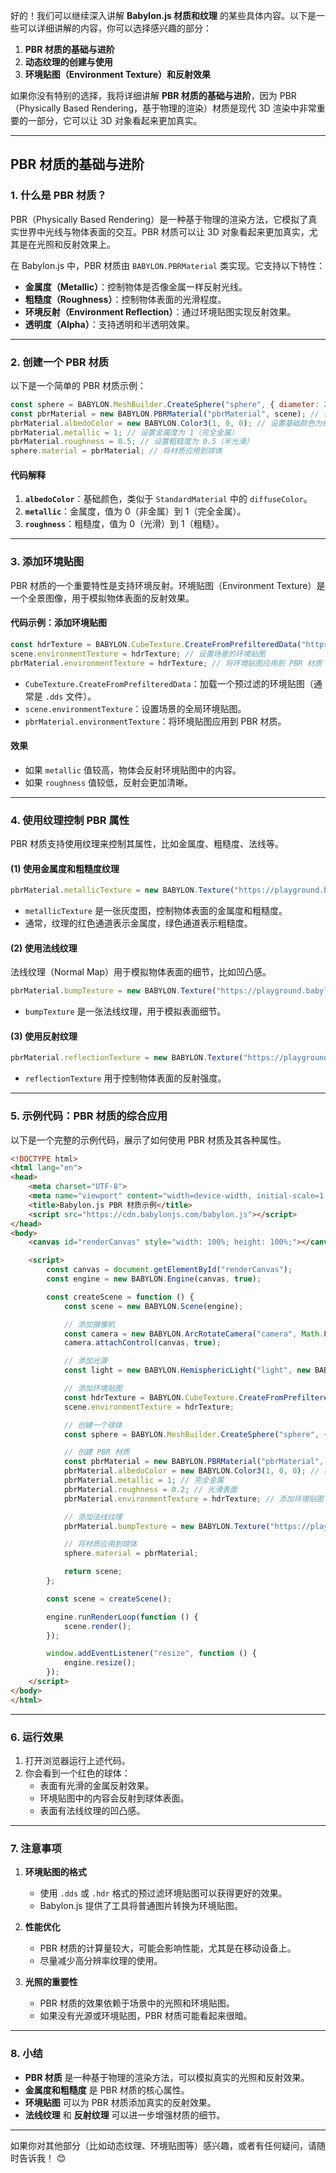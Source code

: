 好的！我们可以继续深入讲解 **Babylon.js 材质和纹理** 的某些具体内容。以下是一些可以详细讲解的内容，你可以选择感兴趣的部分：

1. **PBR 材质的基础与进阶**  
2. **动态纹理的创建与使用**  
3. **环境贴图（Environment Texture）和反射效果**

如果你没有特别的选择，我将详细讲解 **PBR 材质的基础与进阶**，因为 PBR（Physically Based Rendering，基于物理的渲染）材质是现代 3D 渲染中非常重要的一部分，它可以让 3D 对象看起来更加真实。

---

## **PBR 材质的基础与进阶**

### **1. 什么是 PBR 材质？**
PBR（Physically Based Rendering）是一种基于物理的渲染方法，它模拟了真实世界中光线与物体表面的交互。PBR 材质可以让 3D 对象看起来更加真实，尤其是在光照和反射效果上。

在 Babylon.js 中，PBR 材质由 `BABYLON.PBRMaterial` 类实现。它支持以下特性：
- **金属度（Metallic）**：控制物体是否像金属一样反射光线。
- **粗糙度（Roughness）**：控制物体表面的光滑程度。
- **环境反射（Environment Reflection）**：通过环境贴图实现反射效果。
- **透明度（Alpha）**：支持透明和半透明效果。

---

### **2. 创建一个 PBR 材质**
以下是一个简单的 PBR 材质示例：

```javascript
const sphere = BABYLON.MeshBuilder.CreateSphere("sphere", { diameter: 2 }, scene); // 创建一个球体
const pbrMaterial = new BABYLON.PBRMaterial("pbrMaterial", scene); // 创建 PBR 材质
pbrMaterial.albedoColor = new BABYLON.Color3(1, 0, 0); // 设置基础颜色为红色
pbrMaterial.metallic = 1; // 设置金属度为 1（完全金属）
pbrMaterial.roughness = 0.5; // 设置粗糙度为 0.5（半光滑）
sphere.material = pbrMaterial; // 将材质应用到球体
```

#### **代码解释**
1. **`albedoColor`**：基础颜色，类似于 `StandardMaterial` 中的 `diffuseColor`。
2. **`metallic`**：金属度，值为 0（非金属）到 1（完全金属）。
3. **`roughness`**：粗糙度，值为 0（光滑）到 1（粗糙）。

---

### **3. 添加环境贴图**
PBR 材质的一个重要特性是支持环境反射。环境贴图（Environment Texture）是一个全景图像，用于模拟物体表面的反射效果。

#### **代码示例：添加环境贴图**
```javascript
const hdrTexture = BABYLON.CubeTexture.CreateFromPrefilteredData("https://playground.babylonjs.com/textures/environment.dds", scene);
scene.environmentTexture = hdrTexture; // 设置场景的环境贴图
pbrMaterial.environmentTexture = hdrTexture; // 将环境贴图应用到 PBR 材质
```

- `CubeTexture.CreateFromPrefilteredData`：加载一个预过滤的环境贴图（通常是 `.dds` 文件）。
- `scene.environmentTexture`：设置场景的全局环境贴图。
- `pbrMaterial.environmentTexture`：将环境贴图应用到 PBR 材质。

#### **效果**
- 如果 `metallic` 值较高，物体会反射环境贴图中的内容。
- 如果 `roughness` 值较低，反射会更加清晰。

---

### **4. 使用纹理控制 PBR 属性**
PBR 材质支持使用纹理来控制其属性，比如金属度、粗糙度、法线等。

#### **(1) 使用金属度和粗糙度纹理**
```javascript
pbrMaterial.metallicTexture = new BABYLON.Texture("https://playground.babylonjs.com/textures/metallicRoughness.png", scene);
```

- `metallicTexture` 是一张灰度图，控制物体表面的金属度和粗糙度。
- 通常，纹理的红色通道表示金属度，绿色通道表示粗糙度。

#### **(2) 使用法线纹理**
法线纹理（Normal Map）用于模拟物体表面的细节，比如凹凸感。

```javascript
pbrMaterial.bumpTexture = new BABYLON.Texture("https://playground.babylonjs.com/textures/normalMap.png", scene);
```

- `bumpTexture` 是一张法线纹理，用于模拟表面细节。

#### **(3) 使用反射纹理**
```javascript
pbrMaterial.reflectionTexture = new BABYLON.Texture("https://playground.babylonjs.com/textures/reflectivity.png", scene);
```

- `reflectionTexture` 用于控制物体表面的反射强度。

---

### **5. 示例代码：PBR 材质的综合应用**
以下是一个完整的示例代码，展示了如何使用 PBR 材质及其各种属性。

```html
<!DOCTYPE html>
<html lang="en">
<head>
    <meta charset="UTF-8">
    <meta name="viewport" content="width=device-width, initial-scale=1.0">
    <title>Babylon.js PBR 材质示例</title>
    <script src="https://cdn.babylonjs.com/babylon.js"></script>
</head>
<body>
    <canvas id="renderCanvas" style="width: 100%; height: 100%;"></canvas>

    <script>
        const canvas = document.getElementById("renderCanvas");
        const engine = new BABYLON.Engine(canvas, true);

        const createScene = function () {
            const scene = new BABYLON.Scene(engine);

            // 添加摄像机
            const camera = new BABYLON.ArcRotateCamera("camera", Math.PI / 2, Math.PI / 2, 10, BABYLON.Vector3.Zero(), scene);
            camera.attachControl(canvas, true);

            // 添加光源
            const light = new BABYLON.HemisphericLight("light", new BABYLON.Vector3(0, 1, 0), scene);

            // 添加环境贴图
            const hdrTexture = BABYLON.CubeTexture.CreateFromPrefilteredData("https://playground.babylonjs.com/textures/environment.dds", scene);
            scene.environmentTexture = hdrTexture;

            // 创建一个球体
            const sphere = BABYLON.MeshBuilder.CreateSphere("sphere", { diameter: 2 }, scene);

            // 创建 PBR 材质
            const pbrMaterial = new BABYLON.PBRMaterial("pbrMaterial", scene);
            pbrMaterial.albedoColor = new BABYLON.Color3(1, 0, 0); // 基础颜色为红色
            pbrMaterial.metallic = 1; // 完全金属
            pbrMaterial.roughness = 0.2; // 光滑表面
            pbrMaterial.environmentTexture = hdrTexture; // 添加环境贴图

            // 添加法线纹理
            pbrMaterial.bumpTexture = new BABYLON.Texture("https://playground.babylonjs.com/textures/normalMap.png", scene);

            // 将材质应用到球体
            sphere.material = pbrMaterial;

            return scene;
        };

        const scene = createScene();

        engine.runRenderLoop(function () {
            scene.render();
        });

        window.addEventListener("resize", function () {
            engine.resize();
        });
    </script>
</body>
</html>
```

---

### **6. 运行效果**
1. 打开浏览器运行上述代码。
2. 你会看到一个红色的球体：
   - 表面有光滑的金属反射效果。
   - 环境贴图中的内容会反射到球体表面。
   - 表面有法线纹理的凹凸感。

---

### **7. 注意事项**
1. **环境贴图的格式**
   - 使用 `.dds` 或 `.hdr` 格式的预过滤环境贴图可以获得更好的效果。
   - Babylon.js 提供了工具将普通图片转换为环境贴图。

2. **性能优化**
   - PBR 材质的计算量较大，可能会影响性能，尤其是在移动设备上。
   - 尽量减少高分辨率纹理的使用。

3. **光照的重要性**
   - PBR 材质的效果依赖于场景中的光照和环境贴图。
   - 如果没有光源或环境贴图，PBR 材质可能看起来很暗。

---

### **8. 小结**
- **PBR 材质** 是一种基于物理的渲染方法，可以模拟真实的光照和反射效果。
- **金属度和粗糙度** 是 PBR 材质的核心属性。
- **环境贴图** 可以为 PBR 材质添加真实的反射效果。
- **法线纹理** 和 **反射纹理** 可以进一步增强材质的细节。

---

如果你对其他部分（比如动态纹理、环境贴图等）感兴趣，或者有任何疑问，请随时告诉我！ 😊

